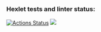 ### Hexlet tests and linter status:
[![Actions Status](https://github.com/Andrew52F/frontend-project-lvl1/workflows/hexlet-check/badge.svg)](https://github.com/Andrew52F/frontend-project-lvl1/actions)
<a href="https://codeclimate.com/github/codeclimate/codeclimate/maintainability"><img src="https://api.codeclimate.com/v1/badges/a99a88d28ad37a79dbf6/maintainability" /></a>
